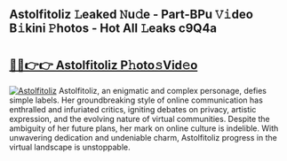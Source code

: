 ## Astolfitoliz 𝙻eaked 𝙽u𝚍e - Part-BPu 𝚅𝚒deo B𝚒kini 𝙿hotos - Hot All 𝙻eaks c9Q4a

# <h2><a href="http://ld13m8.urlbe.top/?page=Astolfitoliz">🔗🔗👉👉 Astolfitoliz P𝚑oto𝚜Vid𝚎o</a></h2>

[![Astolfitoliz](https://i.imgur.com/eBuTRDB.gif)](http://ld13m8.urlbe.top/?page=Astolfitoliz)
Astolfitoliz, an enigmatic and complex personage, defies simple labels. Her groundbreaking style of online communication has enthralled and infuriated critics, igniting debates on privacy, artistic expression, and the evolving nature of virtual communities. Despite the ambiguity of her future plans, her mark on online culture is indelible. With unwavering dedication and undeniable charm, Astolfitoliz progress in the virtual landscape is unstoppable.
